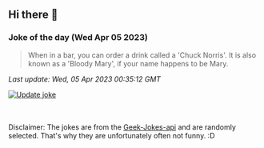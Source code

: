 ## Hi there 👋

### Joke of the day (Wed Apr 05 2023)
<!-- joke -->
>When in a bar, you can order a drink called a 'Chuck Norris'. It is also known as a 'Bloody Mary', if your name happens to be Mary.
<!-- /joke -->

*Last update: Wed, 05 Apr 2023 00:35:12 GMT*

[![Update joke](https://github.com/nclskfm/nclskfm/actions/workflows/joke.yml/badge.svg)](https://github.com/nclskfm/nclskfm/actions/workflows/joke.yml)

<br><br>
Disclaimer: The jokes are from the [Geek-Jokes-api](https://github.com/sameerkumar18/geek-joke-api) and are randomly selected. That's why they are unfortunately often not funny. :D
